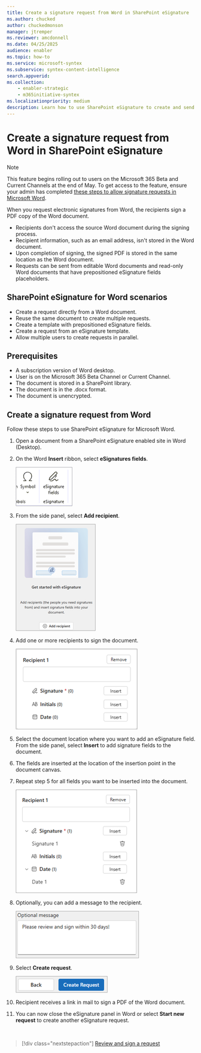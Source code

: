 ```yaml
---
title: Create a signature request from Word in SharePoint eSignature
ms.author: chucked
author: chuckedmonson
manager: jtremper
ms.reviewer: amcdonnell
ms.date: 04/25/2025
audience: enabler
ms.topic: how-to
ms.service: microsoft-syntex
ms.subservice: syntex-content-intelligence
search.appverid: 
ms.collection: 
    - enabler-strategic
    - m365initiative-syntex
ms.localizationpriority: medium
description: Learn how to use SharePoint eSignature to create and send electronic signature requests from a Word file to people inside and outside of your organization. 
---
```


# Create a signature request from Word in SharePoint eSignature

> [!NOTE]
> This feature begins rolling out to users on the Microsoft 365 Beta and Current Channels at the end of May. To get access to the feature, ensure your admin has completed [these steps to allow signature requests in Microsoft Word](esignature-setup.md#allow-signature-requests-in-microsoft-word).

When you request electronic signatures from Word, the recipients sign a PDF copy of the Word document.

- Recipients don't access the source Word document during the signing process.
- Recipient information, such as an email address, isn't stored in the Word document.
- Upon completion of signing, the signed PDF is stored in the same location as the Word document.
- Requests can be sent from editable Word documents and read-only Word documents that have prepositioned eSignature fields placeholders.

## SharePoint eSignature for Word scenarios

- Create a request directly from a Word document. 
- Reuse the same document to create multiple requests.
- Create a template with prepositioned eSignature fields.
- Create a request from an eSignature template.
- Allow multiple users to create requests in parallel.

## Prerequisites

- A subscription version of Word desktop.
- User is on the Microsoft 365 Beta Channel or Current Channel.
- The document is stored in a SharePoint library.
- The document is in the .docx format.
- The document is unencrypted.

## Create a signature request from Word

Follow these steps to use SharePoint eSignature for Microsoft Word.

1. Open a document from a SharePoint eSignature enabled site in Word (Desktop).

2. On the Word **Insert** ribbon, select **eSignatures fields**.

    ![Screenshot of the eSignature fields option on the Insert ribbon in Word.](../media/content-understanding/esignature-fields-option-word.png)

3. From the side panel, select **Add recipient**.

    ![Screenshot of the eSignature side panel in Word with the Add recipient option.](../media/content-understanding/esignature-add-recipient-option-word.png)

4. Add one or more recipients to sign the document.

    ![Screenshot of the Recipient panel in Word.](../media/content-understanding/esignature-recipient-fields-word.png)

5. Select the document location where you want to add an eSignature field. From the side panel, select **Insert** to add signature fields to the document.

6. The fields are inserted at the location of the insertion point in the document canvas.

7. Repeat step 5 for all fields you want to be inserted into the document.

    ![Screenshot of the Recipient panel to add more fields in Word.](../media/content-understanding/esignature-recipient-more-fields-word.png)

8. Optionally, you can add a message to the recipient.

    ![Screenshot of the Optional message option in Word.](../media/content-understanding/esignature-optional-message-word.png)

9. Select **Create request**.

    ![Screenshot of the Create request button in Word.](../media/content-understanding/esignature-create-request-button-word.png)

10. Recipient receives a link in mail to sign a PDF of the Word document.

11. You can now close the eSignature panel in Word or select **Start new request** to create another eSignature request.


<br>

> [!div class="nextstepaction"]
> [Review and sign a request](esignature-review-sign-requests.md)
